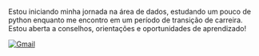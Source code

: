 Estou iniciando minha jornada na área de dados, estudando um pouco de python enquanto me encontro em um período de transição de carreira. 
Estou aberta a conselhos, orientações e oportunidades de aprendizado!


[![Gmail](https://img.shields.io/badge/Gmail-333333?style=for-the-badge&logo=gmail&logoColor=red)](mailto:solanaceae26@gmail.com)
